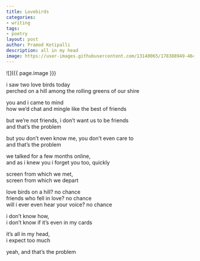 ```yaml
---
title: Lovebirds
categories:
- writing
tags:
- poetry
layout: post
author: Pramod Kotipalli
description: all in my head
image: https://user-images.githubusercontent.com/13140065/178388949-46cc23bd-60e0-421c-8d94-5c33198caacd.jpg
---
```


![]({{ page.image }})

i saw two love birds today  
perched on a hill among the rolling greens of our shire  

you and i came to mind  
how we’d chat and mingle like the best of friends  

but we’re not friends, i don’t want us to be friends  
and that’s the problem  

but you don’t even know me, you don’t even care to  
and that’s the problem

we talked for a few months online,  
and as i knew you i forget you too, quickly

screen from which we met,  
screen from which we depart

love birds on a hill? no chance  
friends who fell in love? no chance  
will i ever even hear your voice? no chance  

i don’t know how,  
i don’t know if it’s even in my cards  

it’s all in my head,  
i expect too much	 

yeah, and that’s the problem  

